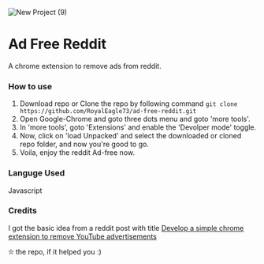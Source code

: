 ![New Project (9)](https://user-images.githubusercontent.com/34307370/95109760-aa448380-075a-11eb-8705-45e44387bc7f.png)

# Ad Free Reddit
A chrome extension to remove ads from reddit.

### How to use
1. Download repo or Clone the repo by following command
	`git clone https://github.com/RoyalEagle73/ad-free-reddit.git`
2. Open Google-Chrome and goto three dots menu and goto 'more tools'.
3. In 'more tools', goto 'Extensions' and enable the 'Devolper mode' toggle.
4. Now, click on 'load Unpacked' and select the downloaded or cloned repo folder, and now you're good to go.
5. Voila, enjoy the reddit Ad-free now.

### Languge Used
Javascript

### Credits
I got the basic idea from a reddit post with title [Develop a simple chrome extension to remove YouTube advertisements](https://www.reddit.com/r/programmer/comments/j5bl7w/develop_a_simple_chrome_extension_to_remove/)

⛥ the repo, if it helped you :)
